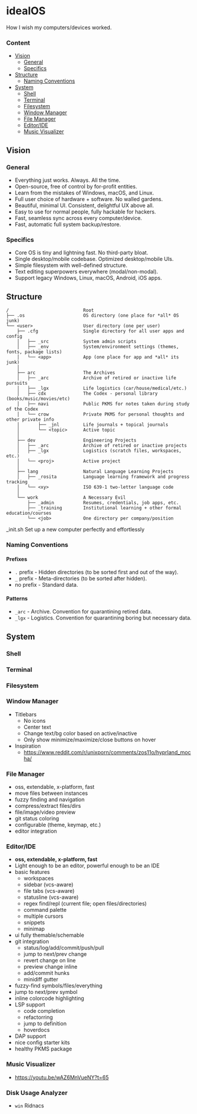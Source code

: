 # idealOS
How I wish my computers/devices worked.

### Content
<!-- MarkdownTOC levels="1,2,3" -->

- [Vision](#vision)
    + [General](#general)
    + [Specifics](#specifics)
- [Structure](#structure)
    + [Naming Conventions](#naming-conventions)
- [System](#system)
    + [Shell](#shell)
    + [Terminal](#terminal)
    + [Filesystem](#filesystem)
    + [Window Manager](#window-manager)
    + [File Manager](#file-manager)
    + [Editor/IDE](#editoride)
    + [Music Visualizer](#music-visualizer)

<!-- /MarkdownTOC -->

## Vision
### General
- Everything just works. Always. All the time.
- Open-source, free of control by for-profit entities.
- Learn from the mistakes of Windows, macOS, and Linux.
- Full user choice of hardware + software. No walled gardens.
- Beautiful, minimal UI. Consistent, delightful UX above all.
- Easy to use for normal people, fully hackable for hackers.
- Fast, seamless sync across every computer/device.
- Fast, automatic full system backup/restore.

### Specifics
- Core OS is tiny and lightning fast. No third-party bloat.
- Single desktop/mobile codebase. Optimized desktop/mobile UIs.
- Simple filesystem with well-defined structure.
- Text editing superpowers everywhere (modal/non-modal).
- Support legacy Windows, Linux, macOS, Android, iOS apps.

## Structure
```
/                            Root
├── .os                      OS directory (one place for *all* OS junk)
└── <user>                   User directory (one per user)
    ├── .cfg                 Single directory for all user apps and config
    │   ├── _src             System admin scripts
    │   ├── _env             System/environment settings (themes, fonts, package lists)
    │   └── <app>            App (one place for app and *all* its junk)
    │
    ├── arc                  The Archives
    │   ├── _arc             Archive of retired or inactive life pursuits
    │   ├── _lgx             Life logistics (car/house/medical/etc.)
    │   ├── cdx              The Codex - personal library (books/music/movies/etc)
    │   ├── navi             Public PKMS for notes taken during study of the Codex
    │   └── crow             Private PKMS for personal thoughts and other private info
    │       ├── _jnl         Life journals + topical journals
    │       └── <topic>      Active topic
    │
    ├── dev                  Engineering Projects
    │   ├── _arc             Archive of retired or inactive projects
    │   ├── _lgx             Logistics (scratch files, workspaces, etc.)
    │   └── <proj>           Active project
    │
    ├── lang                 Natural Language Learning Projects
    │   ├── _rosita          Language learning framework and progress tracking
    │   └── <xy>             ISO 639-1 two-letter language code
    │
    └── work                 A Necessary Evil
        ├── _admin           Resumes, credentials, job apps, etc.
        ├── _training        Institutional learning + other formal education/courses
        └── <job>            One directory per company/position
```

\_init.sh     Set up a new computer perfectly and effortlessly

### Naming Conventions
#### Prefixes
- `.` prefix - Hidden directories (to be sorted first and out of the way).
- `_` prefix - Meta-directories (to be sorted after hidden).
- no prefix - Standard data.

#### Patterns
- `_arc` - Archive. Convention for quarantining retired data.
- `_lgx` - Logistics. Convention for quarantining boring but necessary data.


## System
### Shell
### Terminal
### Filesystem

### Window Manager
- Titlebars
    * No icons
    * Center text
    * Change text/bg color based on active/inactive
    * Only show minimize/maximize/close buttons on hover
- Inspiration
    * https://www.reddit.com/r/unixporn/comments/zos11o/hyprland_mocha/


### File Manager
- oss, extendable, x-platform, fast
- move files between instances
- fuzzy finding and navigation
- compress/extract files/dirs
- file/image/video preview
- git status coloring
- configurable (theme, keymap, etc.)
- editor integration


### Editor/IDE
- **oss, extendable, x-platform, fast**
- Light enough to be an editor, powerful enough to be an IDE
- basic features
    + workspaces
    + sidebar (vcs-aware)
    + file tabs (vcs-aware)
    + statusline (vcs-aware)
    + regex find/repl (current file; open files/directories)
    + command palette
    + multiple cursors
    + snippets
    + minimap
- ui fully themable/schemable
- git integration
    + status/log/add/commit/push/pull
    + jump to next/prev change
    + revert change on line
    + preview change inline
    + add/commit hunks
    + minidiff gutter
- fuzzy-find symbols/files/everything
- jump to next/prev symbol
- inline colorcode highlighting
- LSP support
    + code completion
    + refactorring
    + jump to definition
    + hoverdocs
- DAP support
- nice config starter kits
- healthy PKMS package


### Music Visualizer
- https://youtu.be/wAZ6MnVueNY?t=65


### Disk Usage Analyzer
- `win` Ridnacs

